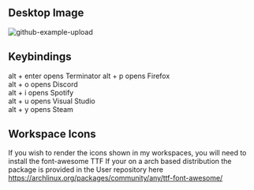 ## Desktop Image
![github-example-upload](https://user-images.githubusercontent.com/74705524/104406391-2e15c500-552d-11eb-9f36-792a56aee9ad.png)


## Keybindings
alt + enter  opens Terminator 
alt + p      opens Firefox    
alt + o      opens Discord    
alt + i      opens Spotify    
alt + u      opens Visual Studio  
alt + y      opens Steam

## Workspace Icons
If you wish to render the icons shown in my workspaces, you will need to install the font-awesome TTF
If your on a arch based distribution the package is provided in the User repository here 
https://archlinux.org/packages/community/any/ttf-font-awesome/

